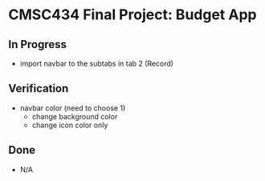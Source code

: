 # CMSC434 Final Project: Budget App

## In Progress
- import navbar to the subtabs in tab 2 (Record)

## Verification
- navbar color (need to choose 1)
    - change background color
    - change icon color only

## Done
- N/A